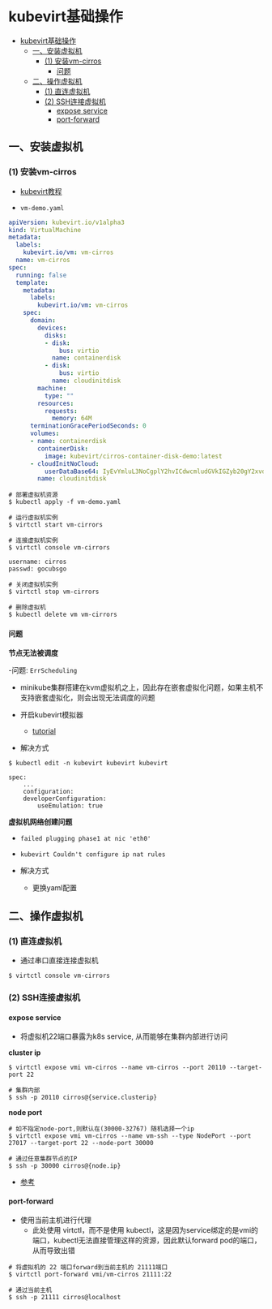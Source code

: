 # kubevirt基础操作

- [kubevirt基础操作](#kubevirt基础操作)
  - [一、安装虚拟机](#一安装虚拟机)
    - [(1) 安装vm-cirros](#1-安装vm-cirros)
      - [问题](#问题)
  - [二、操作虚拟机](#二操作虚拟机)
    - [(1) 直连虚拟机](#1-直连虚拟机)
    - [(2) SSH连接虚拟机](#2-ssh连接虚拟机)
      - [expose service](#expose-service)
      - [port-forward](#port-forward)

## 一、安装虚拟机

### (1) 安装vm-cirros

- [kubevirt教程](https://developer.aliyun.com/article/888553)

- `vm-demo.yaml`

```yaml
apiVersion: kubevirt.io/v1alpha3
kind: VirtualMachine
metadata:
  labels:
    kubevirt.io/vm: vm-cirros
  name: vm-cirros
spec:
  running: false
  template:
    metadata:
      labels:
        kubevirt.io/vm: vm-cirros
    spec:
      domain:
        devices:
          disks:
          - disk:
              bus: virtio
            name: containerdisk
          - disk:
              bus: virtio
            name: cloudinitdisk
        machine:
          type: ""
        resources:
          requests:
            memory: 64M
      terminationGracePeriodSeconds: 0
      volumes:
      - name: containerdisk
        containerDisk:
          image: kubevirt/cirros-container-disk-demo:latest
      - cloudInitNoCloud:
          userDataBase64: IyEvYmluL3NoCgplY2hvICdwcmludGVkIGZyb20gY2xvdWQtaW5pdCB1c2VyZGF0YScK
        name: cloudinitdisk
```

```shell
# 部署虚拟机资源
$ kubectl apply -f vm-demo.yaml

# 运行虚拟机实例
$ virtctl start vm-cirrors

# 连接虚拟机实例
$ virtctl console vm-cirrors

username: cirros
passwd: gocubsgo

# 关闭虚拟机实例
$ virtctl stop vm-cirrors

# 删除虚拟机
$ kubectl delete vm vm-cirrors
```

#### 问题

**节点无法被调度**

-问题: `ErrScheduling`
  - minikube集群搭建在kvm虚拟机之上，因此存在嵌套虚拟化问题，如果主机不支持嵌套虚拟化，则会出现无法调度的问题

- 开启kubevirt模拟器
  - [tutorial](https://kubevirt.io/user-guide/operations/installation/#requirements)

- 解决方式

```shell
$ kubectl edit -n kubevirt kubevirt kubevirt

spec:
    ...
    configuration:
    developerConfiguration:
        useEmulation: true
```

**虚拟机网络创建问题**

- `failed plugging phase1 at nic 'eth0'`
- `kubevirt Couldn't configure ip nat rules`

- 解决方式
  - 更换yaml配置

## 二、操作虚拟机

### (1) 直连虚拟机

- 通过串口直接连接虚拟机

```shell
$ virtctl console vm-cirrors
```

### (2) SSH连接虚拟机

#### expose service

- 将虚拟机22端口暴露为k8s service, 从而能够在集群内部进行访问

**cluster ip**

```shell
$ virtctl expose vmi vm-cirros --name vm-cirros --port 20110 --target-port 22

# 集群内部
$ ssh -p 20110 cirros@{service.clusterip}
```

**node port**

```shell
# 如不指定node-port,则默认在(30000-32767) 随机选择一个ip
$ virtctl expose vmi vm-cirros --name vm-ssh --type NodePort --port 27017 --target-port 22 --node-port 30000

# 通过任意集群节点的IP
$ ssh -p 30000 cirros@{node.ip}
```

- [参考](https://kubevirt.io/user-guide/virtual_machines/service_objects/)

#### port-forward

- 使用当前主机进行代理
  - 此处使用 virtctl，而不是使用 kubectl，这是因为service绑定的是vmi的端口，kubectl无法直接管理这样的资源，因此默认forward pod的端口，从而导致出错

```shell
# 将虚拟机的 22 端口forward到当前主机的 21111端口
$ virtctl port-forward vmi/vm-cirros 21111:22

# 通过当前主机
$ ssh -p 21111 cirros@localhost
```


